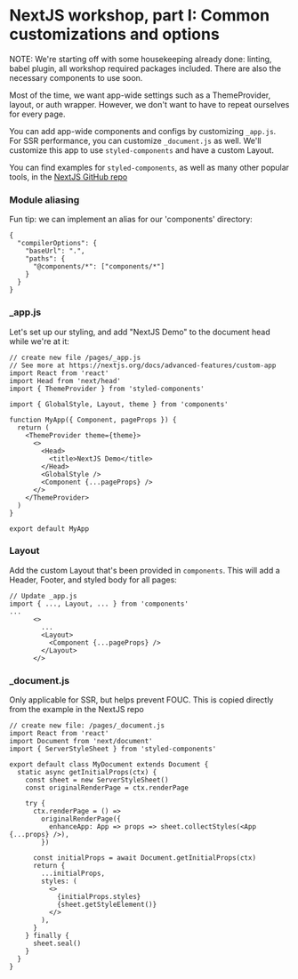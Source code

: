 # NextJS workshop, part I: Common customizations and options

NOTE: We're starting off with some housekeeping already done: linting, babel plugin, all workshop required packages included. There are also the necessary components to use soon.

Most of the time, we want app-wide settings such as a ThemeProvider, layout, or auth wrapper. However, we don't want to have to repeat ourselves for every page.

You can add app-wide components and configs by customizing `_app.js`. For SSR performance, you can customize `_document.js` as well. We'll customize this app to use `styled-components` and have a custom Layout.

You can find examples for `styled-components`, as well as many other popular tools, in the [NextJS GitHub repo](https://github.com/vercel/next.js/tree/canary/examples)

### Module aliasing

Fun tip: we can implement an alias for our 'components' directory:

```
{
  "compilerOptions": {
    "baseUrl": ".",
    "paths": {
      "@components/*": ["components/*"]
    }
  }
}
```

### \_app.js

Let's set up our styling, and add "NextJS Demo" to the document head while we're at it:

```
// create new file /pages/_app.js
// See more at https://nextjs.org/docs/advanced-features/custom-app
import React from 'react'
import Head from 'next/head'
import { ThemeProvider } from 'styled-components'

import { GlobalStyle, Layout, theme } from 'components'

function MyApp({ Component, pageProps }) {
  return (
    <ThemeProvider theme={theme}>
      <>
        <Head>
          <title>NextJS Demo</title>
        </Head>
        <GlobalStyle />
        <Component {...pageProps} />
      </>
    </ThemeProvider>
  )
}

export default MyApp
```

### Layout

Add the custom Layout that's been provided in `components`. This will add a Header, Footer, and styled body for all pages:

```
// Update _app.js
import { ..., Layout, ... } from 'components'
...
      <>
        ...
        <Layout>
          <Component {...pageProps} />
        </Layout>
      </>
```

### \_document.js

Only applicable for SSR, but helps prevent FOUC. This is copied directly from the example in the NextJS repo

```
// create new file: /pages/_document.js
import React from 'react'
import Document from 'next/document'
import { ServerStyleSheet } from 'styled-components'

export default class MyDocument extends Document {
  static async getInitialProps(ctx) {
    const sheet = new ServerStyleSheet()
    const originalRenderPage = ctx.renderPage

    try {
      ctx.renderPage = () =>
        originalRenderPage({
          enhanceApp: App => props => sheet.collectStyles(<App {...props} />),
        })

      const initialProps = await Document.getInitialProps(ctx)
      return {
        ...initialProps,
        styles: (
          <>
            {initialProps.styles}
            {sheet.getStyleElement()}
          </>
        ),
      }
    } finally {
      sheet.seal()
    }
  }
}
```
